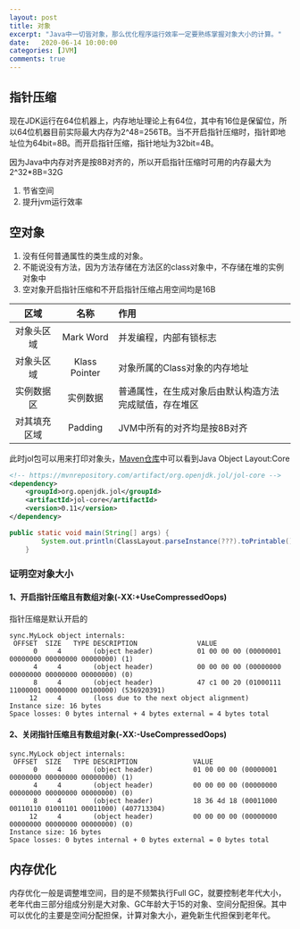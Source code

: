 ```yaml
---
layout: post
title: 对象
excerpt: "Java中一切皆对象，那么优化程序运行效率一定要熟练掌握对象大小的计算。"
date:   2020-06-14 10:00:00
categories: [JVM]
comments: true
---
```


## 指针压缩

现在JDK运行在64位机器上，内存地址理论上有64位，其中有16位是保留位，所以64位机器目前实际最大内存为2^48=256TB。当不开启指针压缩时，指针即地址位为64bit=8B。而开启指针压缩，指针地址为32bit=4B。

因为Java中内存对齐是按8B对齐的，所以开启指针压缩时可用的内存最大为2^32*8B=32G

1. 节省空间
2. 提升jvm运行效率

## 空对象

1. 没有任何普通属性的类生成的对象。
2. 不能说没有方法，因为方法存储在方法区的class对象中，不存储在堆的实例对象中
3. 空对象开启指针压缩和不开启指针压缩占用空间均是16B

| 区域         | 名称      | 作用                                        |
|:------------:|:---------:|:------------------------------------------------------|
| 对象头区域   | Mark Word | 并发编程，内部有锁标志                                 |
|      对象头区域   | Klass Pointer | 对象所属的Class对象的内存地址                          |
| 实例数据区   | 实例数据  | 普通属性，在生成对象后由默认构造方法完成赋值，存在堆区 |
| 对其填充区域 | Padding   | JVM中所有的对齐均是按8B对齐                            |

此时jol包可以用来打印对象头，[Maven仓库](mvnrepository.com/search?jol)中可以看到Java Object Layout:Core

```xml
<!-- https://mvnrepository.com/artifact/org.openjdk.jol/jol-core -->
<dependency>
    <groupId>org.openjdk.jol</groupId>
    <artifactId>jol-core</artifactId>
    <version>0.11</version>
</dependency>
```

```java
public static void main(String[] args) {
        System.out.println(ClassLayout.parseInstance(???).toPrintable());//？？？替换为要打印的对象，toPrintable()方法是以表格形式打印
    }
```

### 证明空对象大小

#### 1、开启指针压缩且有数组对象(-XX:+UseCompressedOops)

指针压缩是默认开启的

```
sync.MyLock object internals:
 OFFSET  SIZE   TYPE DESCRIPTION               VALUE
      0     4        (object header)           01 00 00 00 (00000001 00000000 00000000 00000000) (1)
      4     4        (object header)           00 00 00 00 (00000000 00000000 00000000 00000000) (0)
      8     4        (object header)           47 c1 00 20 (01000111 11000001 00000000 00100000) (536920391)
     12     4        (loss due to the next object alignment)
Instance size: 16 bytes
Space losses: 0 bytes internal + 4 bytes external = 4 bytes total
```

#### 2、关闭指针压缩且有数组对象(-XX:-UseCompressedOops)

```
sync.MyLock object internals:
 OFFSET  SIZE   TYPE DESCRIPTION              VALUE
      0     4        (object header)          01 00 00 00 (00000001 00000000 00000000 00000000) (1)
      4     4        (object header)          00 00 00 00 (00000000 00000000 00000000 00000000) (0)
      8     4        (object header)          18 36 4d 18 (00011000 00110110 01001101 00011000) (407713304)
     12     4        (object header)          00 00 00 00 (00000000 00000000 00000000 00000000) (0)
Instance size: 16 bytes
Space losses: 0 bytes internal + 0 bytes external = 0 bytes total
```

## 内存优化

内存优化一般是调整堆空间，目的是不频繁执行Full GC，就要控制老年代大小，老年代由三部分组成分别是大对象、GC年龄大于15的对象、空间分配担保。其中可以优化的主要是空间分配担保，计算对象大小，避免新生代担保到老年代。

